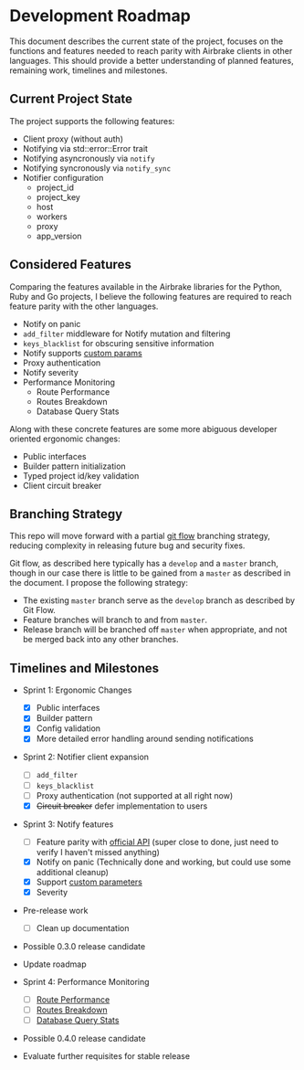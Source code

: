 # Development Roadmap

This document describes the current state of the project, focuses on the functions and features needed to reach parity with Airbrake clients in other languages. This should provide a better understanding of planned features, remaining work, timelines and milestones.

## Current Project State

The project supports the following features:

- Client proxy (without auth)
- Notifying via std::error::Error trait
- Notifying asyncronously via `notify`
- Notifying syncronously via `notify_sync`
- Notifier configuration
  - project_id
  - project_key
  - host
  - workers
  - proxy
  - app_version

## Considered Features

Comparing the features available in the Airbrake libraries for the Python, Ruby and Go projects, I believe the following features are required to reach feature parity with the other languages.

- Notify on panic
- `add_filter` middleware for Notify mutation and filtering
- `keys_blacklist` for obscuring sensitive information
- Notify supports [custom params](https://github.com/airbrake/pybrake#adding-custom-params)
- Proxy authentication
- Notify severity
- Performance Monitoring
  - Route Performance
  - Routes Breakdown
  - Database Query Stats

Along with these concrete features are some more abiguous developer oriented ergonomic changes:

- Public interfaces
- Builder pattern initialization
- Typed project id/key validation
- Client circuit breaker

## Branching Strategy

This repo will move forward with a partial [git flow](https://nvie.com/posts/a-successful-git-branching-model/#the-main-branches) branching strategy, reducing complexity in releasing future bug and security fixes.

Git flow, as described here typically has a `develop` and a `master` branch, though in our case there is little to be gained from a `master` as described in the document. I propose the following strategy:
- The existing `master` branch serve as the `develop` branch as described by Git Flow.
- Feature branches will branch to and from `master`.
- Release branch will be branched off `master` when appropriate, and not be merged back into any other branches.

## Timelines and Milestones

- Sprint 1: Ergonomic Changes
  - [x] Public interfaces
  - [x] Builder pattern
  - [x] Config validation
  - [x] More detailed error handling around sending notifications

- Sprint 2: Notifier client expansion
  - [ ] `add_filter`
  - [ ] `keys_blacklist`
  - [ ] Proxy authentication (not supported at all right now)
  - [x] ~~Circuit breaker~~ defer implementation to users

- Sprint 3: Notify features
  - [ ] Feature parity with [official API](https://docs.airbrake.io/docs/api/#create-notice-v3) (super close to done, just need to verify I haven't missed anything)
  - [x] Notify on panic (Technically done and working, but could use some additional cleanup)
  - [x] Support [custom parameters](https://github.com/airbrake/pybrake#adding-custom-params)
  - [x] Severity

- Pre-release work
  - [ ] Clean up documentation

- Possible 0.3.0 release candidate

- Update roadmap

- Sprint 4: Performance Monitoring
  - [ ] [Route Performance](https://docs.airbrake.io/docs/api/#route-performance-endpoint)
  - [ ] [Routes Breakdown](https://docs.airbrake.io/docs/api/#routes-breakdown-endpoint)
  - [ ] [Database Query Stats](https://docs.airbrake.io/docs/api/#database-query-stats)

- Possible 0.4.0 release candidate

- Evaluate further requisites for stable release
